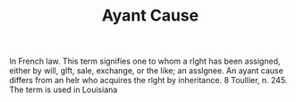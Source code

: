 ---
title: Ayant Cause
letter: A
permalink: "/definitions/ayant-cause.html"
body: In French law. This term signifies one to whom a rlght has been assigned, either
  by will, glft, sale, exchange, or the like; an asslgnee. An ayant cause differs
  from an helr who acquires the rlght by inheritance. 8 Toullier, n. 245. The term
  is used in Louisiana
published_at: '2018-07-07'
layout: post
---